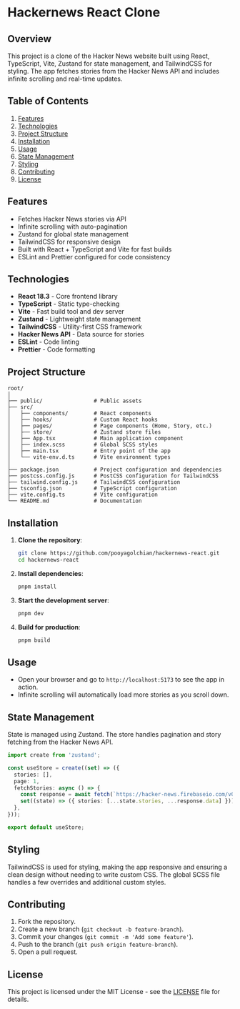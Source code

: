 # Hackernews React Clone

## Overview

This project is a clone of the Hacker News website built using React, TypeScript, Vite, Zustand for state management, and TailwindCSS for styling. The app fetches stories from the Hacker News API and includes infinite scrolling and real-time updates.

## Table of Contents

1. [Features](#features)
2. [Technologies](#technologies)
3. [Project Structure](#project-structure)
4. [Installation](#installation)
5. [Usage](#usage)
6. [State Management](#state-management)
7. [Styling](#styling)
8. [Contributing](#contributing)
9. [License](#license)

## Features

- Fetches Hacker News stories via API
- Infinite scrolling with auto-pagination
- Zustand for global state management
- TailwindCSS for responsive design
- Built with React + TypeScript and Vite for fast builds
- ESLint and Prettier configured for code consistency

## Technologies

- **React 18.3** - Core frontend library
- **TypeScript** - Static type-checking
- **Vite** - Fast build tool and dev server
- **Zustand** - Lightweight state management
- **TailwindCSS** - Utility-first CSS framework
- **Hacker News API** - Data source for stories
- **ESLint** - Code linting
- **Prettier** - Code formatting

## Project Structure

```
root/
│
├── public/                # Public assets
├── src/                   
│   ├── components/        # React components
│   ├── hooks/             # Custom React hooks
│   ├── pages/             # Page components (Home, Story, etc.)
│   ├── store/             # Zustand store files
│   ├── App.tsx            # Main application component
│   ├── index.scss         # Global SCSS styles
│   ├── main.tsx           # Entry point of the app
│   └── vite-env.d.ts      # Vite environment types
│
├── package.json           # Project configuration and dependencies
├── postcss.config.js      # PostCSS configuration for TailwindCSS
├── tailwind.config.js     # TailwindCSS configuration
├── tsconfig.json          # TypeScript configuration
├── vite.config.ts         # Vite configuration
└── README.md              # Documentation
```

## Installation

1. **Clone the repository**:

    ```bash
    git clone https://github.com/pooyagolchian/hackernews-react.git
    cd hackernews-react
    ```

2. **Install dependencies**:

    ```bash
    pnpm install
    ```

3. **Start the development server**:

    ```bash
    pnpm dev
    ```

4. **Build for production**:

    ```bash
    pnpm build
    ```

## Usage

- Open your browser and go to `http://localhost:5173` to see the app in action.
- Infinite scrolling will automatically load more stories as you scroll down.

## State Management

State is managed using Zustand. The store handles pagination and story fetching from the Hacker News API.

```typescript
import create from 'zustand';

const useStore = create((set) => ({
  stories: [],
  page: 1,
  fetchStories: async () => {
    const response = await fetch(`https://hacker-news.firebaseio.com/v0/topstories.json?print=pretty&page=${page}`);
    set((state) => ({ stories: [...state.stories, ...response.data] }));
  },
}));

export default useStore;
```

## Styling

TailwindCSS is used for styling, making the app responsive and ensuring a clean design without needing to write custom CSS. The global SCSS file handles a few overrides and additional custom styles.

## Contributing

1. Fork the repository.
2. Create a new branch (`git checkout -b feature-branch`).
3. Commit your changes (`git commit -m 'Add some feature'`).
4. Push to the branch (`git push origin feature-branch`).
5. Open a pull request.

## License

This project is licensed under the MIT License - see the [LICENSE](LICENSE) file for details.
